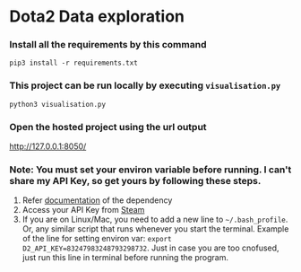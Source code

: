 # Dota2 Data exploration

### Install all the requirements by this command
```
pip3 install -r requirements.txt
```

### This project can be run locally by executing `visualisation.py`
```
python3 visualisation.py
```

### Open the hosted project using the url output
http://127.0.0.1:8050/

### Note: You must set your environ variable before running. I can't share my API Key, so get yours by following these steps.
1.  Refer [documentation](http://dota2api.readthedocs.io/en/latest/installation.html) of the dependency
2.  Access your API Key from [Steam](https://steamcommunity.com/dev/apikey)
3.  If you are on Linux/Mac, you need to add a new line to `~/.bash_profile`. Or, any similar script that runs whenever you start the terminal. Example of the line for setting environ var: `export D2_API_KEY=83247983248793298732`. Just in case you are too cnofused, just run this line in terminal before running the program.
